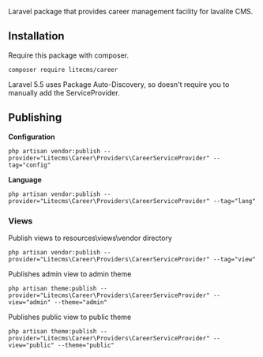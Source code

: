 Laravel package that provides career management facility for lavalite CMS.

## Installation

Require this package with composer. 

    composer require litecms/career

Laravel 5.5 uses Package Auto-Discovery, so doesn't require you to manually add the ServiceProvider.


## Publishing

**Configuration**

    php artisan vendor:publish --provider="Litecms\Career\Providers\CareerServiceProvider" --tag="config"

**Language**

    php artisan vendor:publish --provider="Litecms\Career\Providers\CareerServiceProvider" --tag="lang"


### Views

Publish views to resources\views\vendor directory

    php artisan vendor:publish --provider="Litecms\Career\Providers\CareerServiceProvider" --tag="view"

Publishes admin view to admin theme

    php artisan theme:publish --provider="Litecms\Career\Providers\CareerServiceProvider" --view="admin" --theme="admin"

Publishes public view to public theme

    php artisan theme:publish --provider="Litecms\Career\Providers\CareerServiceProvider" --view="public" --theme="public"